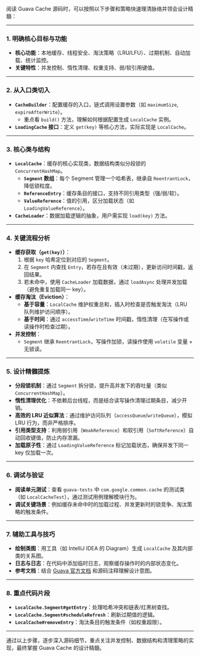 

阅读 Guava Cache 源码时，可以按照以下步骤和策略快速理清脉络并领会设计精髓：

---

### **1. 明确核心目标与功能**
- **核心功能**：本地缓存、线程安全、淘汰策略（LRU/LFU）、过期机制、自动加载、统计监控。
- **关键特性**：并发控制、惰性清理、权重支持、弱/软引用键值。

---

### **2. 从入口类切入**
- **`CacheBuilder`**：配置缓存的入口，链式调用设置参数（如 `maximumSize`, `expireAfterWrite`）。
    - 重点看 `build()` 方法，理解如何根据配置生成 `LocalCache` 实例。
- **`LoadingCache` 接口**：定义 `get(key)` 等核心方法，实际实现是 `LocalCache`。

---

### **3. 核心类与结构**
- **`LocalCache`**：缓存的核心实现类，数据结构类似分段锁的 `ConcurrentHashMap`。
    - **`Segment` 数组**：每个 Segment 管理一个哈希表，继承自 `ReentrantLock`，降低锁粒度。
    - **`ReferenceEntry`**：缓存条目的接口，支持不同引用类型（强/弱/软）。
    - **`ValueReference`**：值的引用，区分加载状态（如 `LoadingValueReference`）。
- **`CacheLoader`**：数据加载逻辑的抽象，用户需实现 `load(key)` 方法。

---

### **4. 关键流程分析**
- **缓存获取（`get(key)`）**：
    1. 根据 `key` 哈希定位到对应的 `Segment`。
    2. 在 `Segment` 内查找 `Entry`，若存在且有效（未过期），更新访问时间戳，返回结果。
    3. 若未命中，使用 `CacheLoader` 加载数据，通过 `loadAsync` 处理并发加载（避免重复加载同一 key）。
- **缓存淘汰（Eviction）**：
    - **基于容量**：`LocalCache` 维护权重总和，插入时检查是否触发淘汰（LRU 队列维护访问顺序）。
    - **基于时间**：通过 `accessTime`/`writeTime` 时间戳，惰性清理（在写操作或读操作时检查过期）。
- **并发控制**：
    - `Segment` 继承 `ReentrantLock`，写操作加锁，读操作使用 `volatile` 变量 + 无锁读。

---

### **5. 设计精髓提炼**
- **分段锁机制**：通过 `Segment` 拆分锁，提升高并发下的吞吐量（类似 `ConcurrentHashMap`）。
- **惰性清理优化**：不依赖后台线程，而是结合读写操作清理过期条目，减少开销。
- **高效的 LRU 近似算法**：通过维护访问队列（`accessQueue`/`writeQueue`），模拟 LRU 行为，而非严格排序。
- **引用类型支持**：利用弱引用（`WeakReference`）和软引用（`SoftReference`）自动回收键值，防止内存泄漏。
- **加载原子性**：通过 `LoadingValueReference` 标记加载状态，确保并发下同一 key 仅加载一次。

---

### **6. 调试与验证**
- **阅读单元测试**：查看 `guava-tests` 中 `com.google.common.cache` 的测试类（如 `LocalCacheTest`），通过测试用例理解模块行为。
- **调试关键场景**：例如缓存未命中时的加载过程、并发更新时的锁竞争、淘汰策略的触发条件。

---

### **7. 辅助工具与技巧**
- **绘制类图**：用工具（如 IntelliJ IDEA 的 Diagram）生成 `LocalCache` 及其内部类的关系图。
- **日志与日志**：在代码中添加临时日志，观察缓存操作时的内部状态变化。
- **参考文档**：结合 [Guava 官方文档](https://github.com/google/guava/wiki/CachesExplained) 和源码注释理解设计意图。

---

### **8. 重点代码片段**
- **`LocalCache.Segment#getEntry`**：处理哈希冲突和链表/红黑树查找。
- **`LocalCache.Segment#scheduleRefresh`**：刷新过期值的逻辑。
- **`LocalCache#removeEntry`**：淘汰条目的触发条件（如权重超限）。

---

通过以上步骤，逐步深入源码细节，重点关注并发控制、数据结构和清理策略的实现，最终掌握 Guava Cache 的设计精髓。